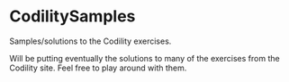 # CodilitySamples
Samples/solutions to the Codility exercises.

Will be putting eventually the solutions to many of the exercises from the Codility site. Feel free to play around with them.
